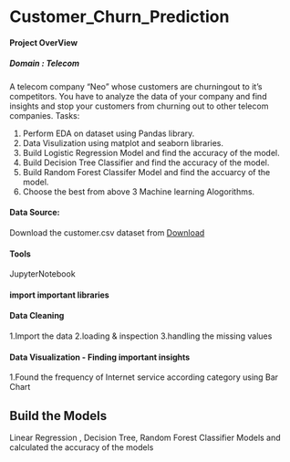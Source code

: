 # Customer_Churn_Prediction

#### Project OverView
##### Domain : Telecom
A telecom company “Neo” whose customers are churningout to it’s competitors. You have to analyze the data of your company and find insights
and stop your customers from churning out to other telecom companies.
Tasks:
1. Perform EDA on dataset using Pandas library.
2. Data Visulization using matplot and seaborn libraries.
3. Build Logistic Regression Model and find the accuracy of the model.
4. Build Decision Tree Classifier and find the accuracy of the model.
5. Build Random Forest Classifer Model and find the accuarcy of the model.
6. Choose the best from above 3 Machine learning Alogorithms. 

#### Data Source: 
Download the customer.csv dataset from [Download](https://github.com/user-attachments/files/16283579/customer_churn.csv)
#### Tools
 JupyterNotebook

#### import important libraries

#### Data Cleaning
1.Import the data
2.loading & inspection
3.handling the missing values

#### Data Visualization - Finding important insights 
1.Found the frequency of Internet service according category using Bar Chart

## Build the Models
Linear Regression , Decision Tree, Random Forest Classifier Models and calculated the accuracy of the models
